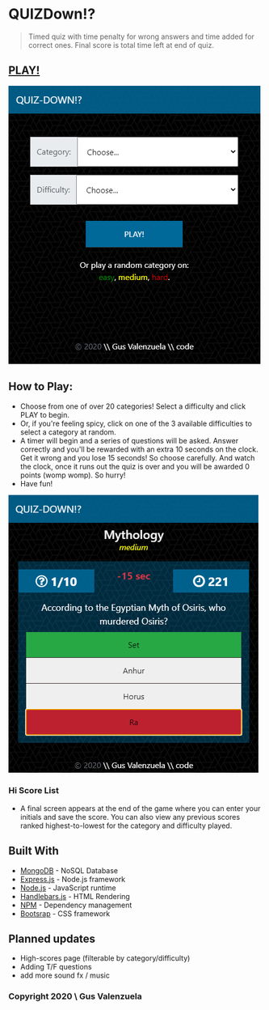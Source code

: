 # QUIZDown⁉
> Timed quiz with time penalty for wrong answers and time added for correct ones. Final score is total time left at end of quiz. 

## [PLAY!](https://quiz-down.herokuapp.com/)

![screenshot](./assets/images/quizdown-capture1.PNG)

## How to Play:
- Choose from one of over 20 categories! Select a difficulty and click PLAY to begin.
- Or, if you're feeling spicy, click on one of the 3 available difficulties to select a category at random.
- A timer will begin and a series of questions will be asked. Answer correctly and you'll be rewarded with an extra 10 seconds on the clock. Get it wrong and you lose 15 seconds! So choose carefully. And watch the clock, once it runs out the quiz is over and you will be awarded 0 points (womp womp). So hurry!
- Have fun!

![screenshot](./assets/images/quizdown-capture2.PNG)


### Hi Score List

- A final screen appears at the end of the game where you can enter your initials and save the score. You can also view any previous scores ranked highest-to-lowest for the category and difficulty played.


## Built With

* [MongoDB](https://www.mongodb.com/) - NoSQL Database
* [Express.js](https://expressjs.com/) - Node.js framework
* [Node.js](https://nodejs.org/en/) - JavaScript runtime
* [Handlebars.js](https://handlebarsjs.com/) - HTML Rendering
* [NPM](https://www.npmjs.com/) - Dependency management
* [Bootsrap](https://getbootstrap.com/) - CSS framework

## Planned updates

- High-scores page (filterable by category/difficulty)
- Adding T/F questions
- add more sound fx / music

### Copyright 2020 \\ Gus Valenzuela